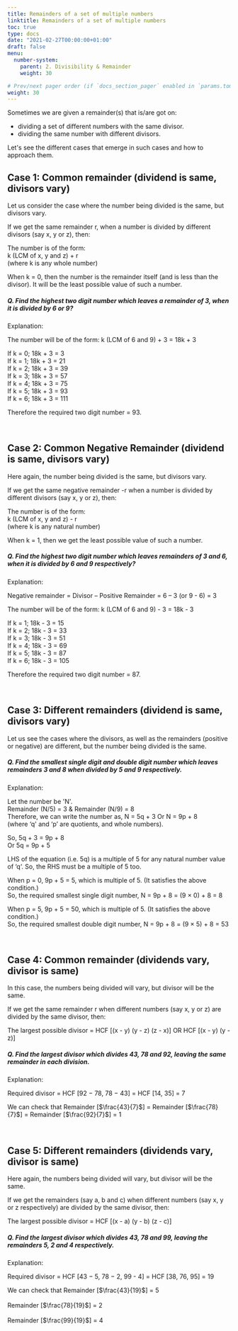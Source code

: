 ```yaml
---
title: Remainders of a set of multiple numbers
linktitle: Remainders of a set of multiple numbers
toc: true
type: docs
date: "2021-02-27T00:00:00+01:00"
draft: false
menu:
  number-system:
    parent: 2. Divisibility & Remainder
    weight: 30

# Prev/next pager order (if `docs_section_pager` enabled in `params.toml`)
weight: 30
---
```


Sometimes we are given a remainder(s) that is/are got on:
* dividing a set of different numbers with the same divisor.
* dividing the same number with different divisors. 

Let's see the different cases that emerge in such cases and how to approach them. 

## Case 1: Common remainder (dividend is same, divisors vary)

Let us consider the case where the number being divided is the same, but divisors vary. 

If we get the same remainder r, when a number is divided by different divisors (say x, y or z), then:

The number is of the form: <br>
k (LCM of x, y and z) + r <br>
(where k is any whole number) 

When k = 0, then the number is the remainder itself (and is less than the divisor). It will be the least possible value of such a number.

##### Q. Find the highest two digit number which leaves a remainder of 3, when it is divided by 6 or 9?

Explanation:<br>
<div class="Exp">

The number will be of the form: k (LCM of 6 and 9) + 3 = 18k + 3

If k = 0; 18k + 3 = 3 <br>
If k = 1; 18k + 3 = 21 <br>
If k = 2; 18k + 3 = 39 <br>
If k = 3; 18k + 3 = 57 <br>
If k = 4; 18k + 3 = 75 <br>
If k = 5; 18k + 3 = 93 <br>
If k = 6; 18k + 3 = 111

Therefore the required two digit number = 93.
</div> <br>


## Case 2: Common Negative Remainder (dividend is same, divisors vary)

Here again, the number being divided is the same, but divisors vary. 

If we get the same negative remainder -r when a number is divided by different divisors (say x, y or z), then:

The number is of the form: <br>
k (LCM of x, y and z) - r <br>
(where k is any natural number) 

When k = 1, then we get the least possible value of such a number.

##### Q. Find the highest two digit number which leaves remainders of 3 and 6, when it is divided by 6 and 9 respectively?

Explanation:<br>
<div class="Exp">

Negative remainder = Divisor – Positive Remainder = 6 – 3 (or 9 - 6) = 3

The number will be of the form: k (LCM of 6 and 9) - 3 = 18k - 3

If k = 1; 18k - 3 = 15 <br>
If k = 2; 18k - 3 = 33 <br>
If k = 3; 18k - 3 = 51 <br>
If k = 4; 18k - 3 = 69 <br>
If k = 5; 18k - 3 = 87 <br>
If k = 6; 18k - 3 = 105

Therefore the required two digit number = 87.
</div> <br>

## Case 3: Different remainders (dividend is same, divisors vary)

Let us see the cases where the divisors, as well as the remainders (positive or negative) are different, but the number being divided is the same.

##### Q. Find the smallest single digit and double digit number which leaves remainders 3 and 8 when divided by 5 and 9 respectively.

Explanation:<br>
<div class="Exp">

Let the number be 'N'. <br>
Remainder (N/5) = 3 & Remainder (N/9) = 8 <br>
Therefore, we can write the number as, N = 5q + 3  Or N = 9p + 8 <br>
(where ‘q' and ‘p’ are quotients, and whole numbers).

So, 5q + 3 = 9p + 8 <br>
Or 5q = 9p + 5 <br>

LHS of the equation (i.e. 5q) is a multiple of 5 for any natural number value of ‘q‘. So, the RHS must be a multiple of 5 too. 

When p = 0, 9p + 5 = 5, which is multiple of 5. (It satisfies the above condition.) <br>
So, the required smallest single digit number, N = 9p + 8 = (9 × 0) + 8 = 8

When p = 5, 9p + 5 = 50, which is multiple of 5. (It satisfies the above condition.) <br>
So, the required smallest double digit number, N = 9p + 8 = (9 × 5) + 8 = 53
</div> <br>


## Case 4: Common remainder (dividends vary, divisor is same)

In this case, the numbers being divided will vary, but divisor will be the same.

If we get the same remainder r when different numbers (say x, y or z) are divided by the same divisor, then:

The largest possible divisor = HCF [(x - y) (y - z) (z - x)] OR HCF [(x - y) (y - z)]

##### Q. Find the largest divisor which divides 43, 78 and 92, leaving the same remainder in each division.

Explanation:<br>
<div class="Exp">

Required divisor = HCF [92 − 78, 78 − 43] = HCF [14, 35] = 7

We can check that Remainder [$\frac{43}{7}$] = Remainder [$\frac{78}{7}$] = Remainder [$\frac{92}{7}$] = 1
</div> <br>

## Case 5: Different remainders (dividends vary, divisor is same)

Here again, the numbers being divided will vary, but divisor will be the same.

If we get the remainders (say a, b and c) when different numbers (say x, y or z respectively) are divided by the same divisor, then:

The largest possible divisor = HCF [(x - a) (y - b) (z - c)] 

##### Q. Find the largest divisor which divides 43, 78 and 99, leaving the remainders 5, 2 and 4 respectively.

Explanation:<br>
<div class="Exp">

Required divisor = HCF [43 − 5, 78 − 2, 99 - 4] = HCF [38, 76, 95] = 19

We can check that Remainder [$\frac{43}{19}$] = 5 <br><br>
Remainder [$\frac{78}{19}$] = 2 <br><br>
Remainder [$\frac{99}{19}$] = 4
</div> <br>


